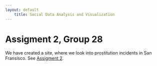 ```yaml
---
layout: default
    title: Social Data Analysis and Visualization
---
```


# Assigment 2, Group 28
We have created a site, where we look into prostitution incidents in San Fransisco. See 
[Assigment 2](./another-page.html).